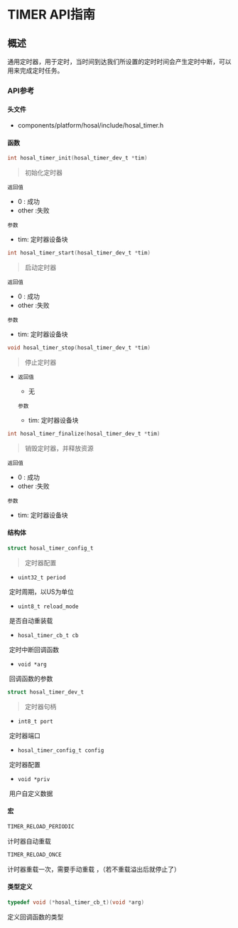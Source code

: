 # TIMER API指南

## 概述

通用定时器，用于定时，当时间到达我们所设置的定时时间会产生定时中断，可以用来完成定时任务。

### API参考

#### 头文件

- components/platform/hosal/include/hosal_timer.h

#### 函数

```c
int hosal_timer_init(hosal_timer_dev_t *tim)
```

> 初始化定时器

`返回值`

- 0 : 成功
- other :失败

`参数`

- tim: 定时器设备块



```c
int hosal_timer_start(hosal_timer_dev_t *tim)
```

> 启动定时器

`返回值`

- 0 : 成功
- other :失败

`参数`

- tim: 定时器设备块



```c
void hosal_timer_stop(hosal_timer_dev_t *tim)
```

> 停止定时器

- `返回值`

  - 无

  `参数`

  - tim: 定时器设备块



```c
int hosal_timer_finalize(hosal_timer_dev_t *tim)
```

> 销毁定时器，并释放资源

`返回值`

- 0 : 成功
- other :失败

`参数`

- tim: 定时器设备块



#### 结构体

```c
struct hosal_timer_config_t
```

>  定时器配置

- `uint32_t period`

​		定时周期，以US为单位

- `uint8_t reload_mode`

​		是否自动重装载

- `hosal_timer_cb_t cb`

​	定时中断回调函数

- `void *arg`

​		回调函数的参数



```c
struct hosal_timer_dev_t
```

> 定时器句柄

- `int8_t port`

​		定时器端口

- `hosal_timer_config_t config`

​		定时器配置

- `void *priv`

​		用户自定义数据



#### 宏

```c
TIMER_RELOAD_PERIODIC
```

计时器自动重载

```c
TIMER_RELOAD_ONCE
```

计时器重载一次，需要手动重载 ，（若不重载溢出后就停止了）



#### 类型定义

```c
typedef void (*hosal_timer_cb_t)(void *arg)
```

定义回调函数的类型